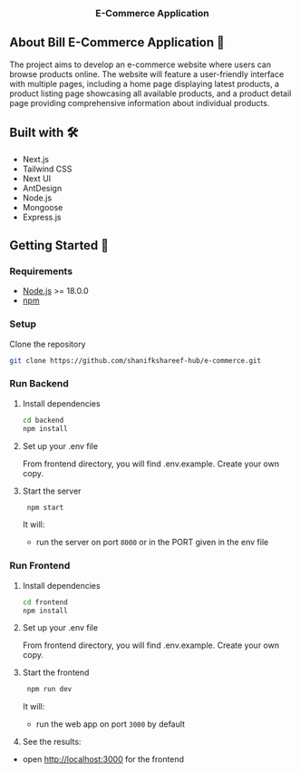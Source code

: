 <p align="center" style="margin-top: 120px">

  <h3 align="center">E-Commerce Application</h3>


</p>

## About Bill E-Commerce Application 🏓

The project aims to develop an e-commerce website where users can browse products online. 
The website will feature a user-friendly interface with multiple pages, including a home page displaying latest products, a product listing page showcasing all available products, and a product detail page providing comprehensive information about individual products.




## Built with 🛠️

- Next.js
- Tailwind CSS
- Next UI
- AntDesign
- Node.js
- Mongoose
- Express.js
  

## Getting Started 🚀

### Requirements

- [Node.js](https://nodejs.org/en/) >= 18.0.0
- [npm](https://npm.io/)


### Setup 

Clone the repository

   ```sh
   git clone https://github.com/shanifkshareef-hub/e-commerce.git
   ```

### Run Backend

1. Install dependencies

   ```sh
   cd backend
   npm install
   ```

2. Set up your .env file

   From frontend directory, you will find .env.example. Create your
   own copy.

   
3. Start the server

   ```sh
    npm start
   ```

   It will:

   - run the server on port `8000` or in the PORT given in the env file


### Run Frontend

1. Install dependencies

   ```sh
   cd frontend
   npm install
   ```

2. Set up your .env file

   From frontend directory, you will find .env.example. Create your
   own copy.



3. Start the frontend

   ```sh
    npm run dev
   ```

   It will:

   - run the web app on port `3000` by default

4. See the results:

- open [http://localhost:3000](http://localhost:3000) for the frontend

